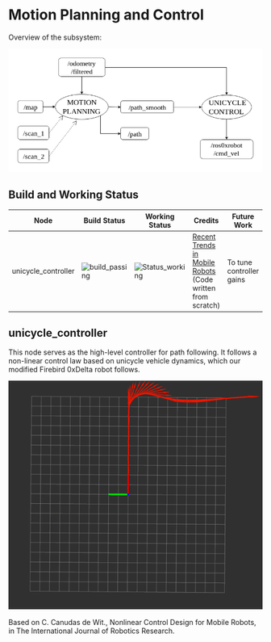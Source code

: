 # Motion Planning and Control
Overview of the subsystem:

![Motion Planning and Control Overview](Motion_Planning_and_Control_ROS_Stack.png)

## Build and Working Status
|Node|Build Status|Working Status|Credits|Future Work|
|----|------------|--------------|-------|------|
|unicycle_controller|![build_passing](https://img.shields.io/badge/Build-Passing-brightgreen.svg?longCache=true&longCache=true&style=flat-square)|![Status_working](https://img.shields.io/badge/Status-Working-brightgreen.svg?longCache=true&longCache=true&style=flat-square)|[Recent Trends in Mobile Robots](http://www.worldscientific.com/doi/abs/10.1142/9789814354301_0005)<br/>(Code written from scratch)|To tune controller gains|

## unicycle_controller

This node serves as the high-level controller for path following. It follows a non-linear control law based on unicycle vehicle dynamics, which our modified Firebird 0xDelta robot follows.

![Unicycle Controller Example](unicycle_controller/unicycle_controller.png)

Based on C. Canudas de Wit., Nonlinear Control Design for Mobile Robots, in The International Journal of Robotics Research.
